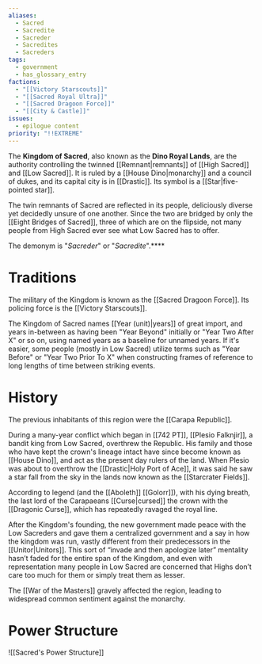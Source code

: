 ```yaml
---
aliases:
  - Sacred
  - Sacredite
  - Sacreder
  - Sacredites
  - Sacreders
tags:
  - government
  - has_glossary_entry
factions:
  - "[[Victory Starscouts]]"
  - "[[Sacred Royal Ultra]]"
  - "[[Sacred Dragoon Force]]"
  - "[[City & Castle]]"
issues:
  - epilogue content
priority: "!!EXTREME"
---
```

The **Kingdom of Sacred**, also known as the **Dino Royal Lands**, are the authority controlling the twinned [[Remnant|remnants]] of [[High Sacred]] and [[Low Sacred]]. It is ruled by a [[House Dino|monarchy]] and a council of dukes, and its capital city is in [[Drastic]]. Its symbol is a [[Star|five-pointed star]].

The twin remnants of Sacred are reflected in its people, deliciously diverse yet decidedly unsure of one another. Since the two are bridged by only the [[Eight Bridges of Sacred]], three of which are on the flipside, not many people from High Sacred ever see what Low Sacred has to offer.

The demonym is "*Sacreder*" or "*Sacredite*".****

# Traditions
The military of the Kingdom is known as the [[Sacred Dragoon Force]]. Its policing force is the [[Victory Starscouts]].

The Kingdom of Sacred names [[Year (unit)|years]] of great import, and years in-between as having been "Year Beyond" initially or "Year Two After X" or so on, using named years as a baseline for unnamed years. If it's easier, some people (mostly in Low Sacred) utilize terms such as "Year Before" or "Year Two Prior To X" when constructing frames of reference to long lengths of time between striking events.

# History
The previous inhabitants of this region were the [[Carapa Republic]].

During a many-year conflict which began in [[742 PT]], [[Plesio Falknjir]], a bandit king from Low Sacred, overthrew the Republic. His family and those who have kept the crown's lineage intact have since become known as [[House Dino]], and act as the present day rulers of the land. When Plesio was about to overthrow the [[Drastic|Holy Port of Ace]], it was said he saw a star fall from the sky in the lands now known as the [[Starcrater Fields]].

According to legend (and the [[Aboleth]] [[Golorr]]), with his dying breath, the last lord of the Carapaeans [[Curse|cursed]] the crown with the [[Dragonic Curse]], which has repeatedly ravaged the royal line.

After the Kingdom's founding, the new government made peace with the Low Sacreders and gave them a centralized government and a say in how the kingdom was run, vastly different from their predecessors in the [[Unitor|Unitors]]. This sort of “invade and then apologize later” mentality hasn’t faded for the entire span of the Kingdom, and even with representation many people in Low Sacred are concerned that Highs don’t care too much for them or simply treat them as lesser.

The [[War of the Masters]] gravely affected the region, leading to widespread common sentiment against the monarchy.

# Power Structure

![[Sacred's Power Structure]]